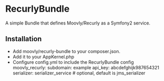 RecurlyBundle
=============

A simple Bundle that defines Moovly/Recurly as a Symfony2 service.

Installation
------------

- Add moovly/recurly-bundle to your composer.json.
- Add it to your AppKernel.php
- Configure config.yml to include the RecurlyBundle config
    moovly_recurly:
        subdomain: example
        api_key: abcdefghijk987654321
        serializer: serializer_service # optional, default is jms_serializer
